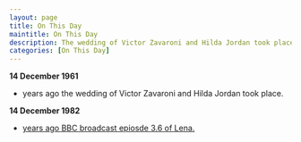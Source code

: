 ```yaml
---
layout: page
title: On This Day
maintitle: On This Day
description: The wedding of Victor Zavaroni and Hilda Jordan took place.
categories: [On This Day]
---
```


**14 December 1961**
* <span id="age1"></span> years ago the wedding of Victor Zavaroni and Hilda Jordan took place.

**14 December 1982**
* [<span id="age2"></span> years ago BBC broadcast epiosde 3.6 of Lena.](/bbc%20one/1982/12/14/lena.html)

<!-- Script for calculating number of years ago -->
<script>
var dob = '19611214';
var year = Number(dob.substr(0, 4));
var month = Number(dob.substr(4, 2)) - 1;
var day = Number(dob.substr(6, 2));
var today = new Date();
var age1 = today.getFullYear() - year;
if (today.getMonth() < month || (today.getMonth() == month && today.getDate() < day)) {
age1--;
}
document.getElementById("age1").innerHTML=age1;

var dob = '19821214';
var year = Number(dob.substr(0, 4));
var month = Number(dob.substr(4, 2)) - 1;
var day = Number(dob.substr(6, 2));
var today = new Date();
var age2 = today.getFullYear() - year;
if (today.getMonth() < month || (today.getMonth() == month && today.getDate() < day)) {
age2--;
}
document.getElementById("age2").innerHTML=age2;
</script>

